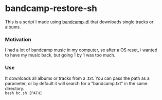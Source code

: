 # bandcamp-restore-sh
This is a script I made using [bandcamp-dl](https://github.com/iheanyi/bandcamp-dl) that downloads single tracks or albums.

### Motivation
I had a lot of bandcamp music in my computer, so after a OS reset, i wanted to have my music back, but going 1 by 1 was too much.

### Use
It downloads all albums or tracks from a .txt. You can pass the path as a parameter, or by default it will search for a "bandcamp.txt" in the same directory.  
`bash bc.sh [PATH] `
